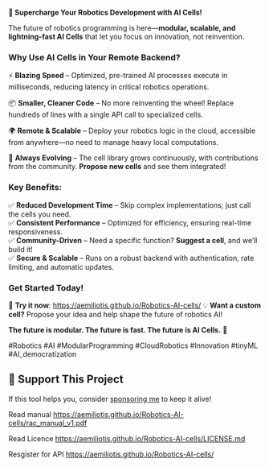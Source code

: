 **🚀 Supercharge Your Robotics Development with AI Cells!**  

The future of robotics programming is here—**modular, scalable, and lightning-fast AI Cells** that let you focus on innovation, not reinvention.  

### **Why Use AI Cells in Your Remote Backend?**  

⚡ **Blazing Speed** – Optimized, pre-trained AI processes execute in milliseconds, reducing latency in critical robotics operations.  

📦 **Smaller, Cleaner Code** – No more reinventing the wheel! Replace hundreds of lines with a single API call to specialized cells.  

🌍 **Remote & Scalable** – Deploy your robotics logic in the cloud, accessible from anywhere—no need to manage heavy local computations.  

🔄 **Always Evolving** – The cell library grows continuously, with contributions from the community. **Propose new cells** and see them integrated!  

### **Key Benefits:**  
✅ **Reduced Development Time** – Skip complex implementations; just call the cells you need.  
✅ **Consistent Performance** – Optimized for efficiency, ensuring real-time responsiveness.  
✅ **Community-Driven** – Need a specific function? **Suggest a cell**, and we’ll build it!  
✅ **Secure & Scalable** – Runs on a robust backend with authentication, rate limiting, and automatic updates.  

### **Get Started Today!**  
🔗 **Try it now**: https://aemiliotis.github.io/Robotics-AI-cells/
💡 **Want a custom cell?** Propose your idea and help shape the future of robotics AI!  

**The future is modular. The future is fast. The future is AI Cells.** 🚀  

#Robotics #AI #ModularProgramming #CloudRobotics #Innovation #tinyML #AI_democratization 

## 💖 Support This Project  
If this tool helps you, consider [sponsoring me](https://github.com/sponsors/aemiliotis) to keep it alive!  

Read manual
https://aemiliotis.github.io/Robotics-AI-cells/rac_manual_v1.pdf

Read Licence
https://aemiliotis.github.io/Robotics-AI-cells/LICENSE.md

Resgister for API
https://aemiliotis.github.io/Robotics-AI-cells/
